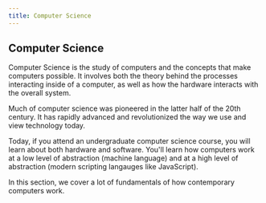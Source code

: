 ```yaml
---
title: Computer Science
---
```

## Computer Science

Computer Science is the study of computers and the concepts that make computers possible. It involves both the theory behind the processes interacting inside of a computer, as well as how the hardware interacts with the overall system.

Much of computer science was pioneered in the latter half of the 20th century. It has rapidly advanced and revolutionized the way we use and view technology today.

Today, if you attend an undergraduate computer science course, you will learn about both hardware and software. You'll learn how computers work at a low level of abstraction (machine language) and at a high level of abstraction (modern scripting langauges like JavaScript).

In this section, we cover a lot of fundamentals of how contemporary computers work.
